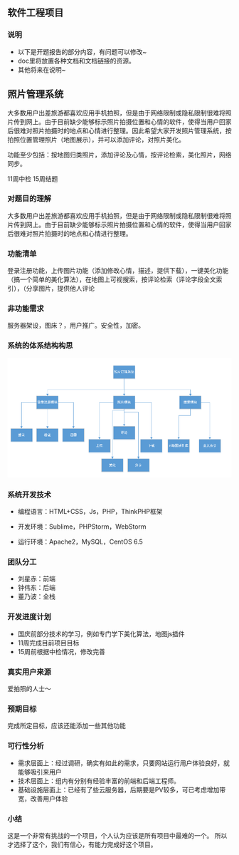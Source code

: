 ## 软件工程项目

### 说明

- 以下是开题报告的部分内容，有问题可以修改~
- doc里将放置各种文档和文档链接的资源。
- 其他将来在说明~


## 照片管理系统

大多数用户出差旅游都喜欢应用手机拍照，但是由于网络限制或隐私限制很难将照片传到网上。由于目前缺少能够标示照片拍摄位置和心情的软件，使得当用户回家后很难对照片拍摄时的地点和心情进行整理。因此希望大家开发照片管理系统，按拍照位置管理照片（地图展示），并可以添加评论，对照片美化。

功能至少包括：按地图归类照片，添加评论及心情，按评论检索，美化照片，网络同步。

11周中检
15周结题

### 对题目的理解

大多数用户出差旅游都喜欢应用手机拍照，但是由于网络限制或隐私限制很难将照片传到网上。由于目前缺少能够标示照片拍摄位置和心情的软件，使得当用户回家后很难对照片拍摄时的地点和心情进行整理。

### 功能清单

登录注册功能，上传图片功能（添加修改心情，描述，提供下载），一键美化功能（搞一个简单的美化算法），在地图上可视搜索，按评论检索（评论字段全文索引），（分享图片，提供他人评论

### 非功能需求

服务器架设，图床？，用户推广。安全性，加密。
### 系统的体系结构构思

 ![j1](doc\img\j1.png)

### 系统开发技术

- 编程语言：HTML+CSS，Js，PHP，ThinkPHP框架


- 开发环境：Sublime，PHPStorm，WebStorm


- 运行环境：Apache2，MySQL，CentOS 6.5

### 团队分工

- 刘星赤：前端
- 钟伟东：后端
- 董乃波：全栈


### 开发进度计划
- 国庆前部分技术的学习，例如专门学下美化算法，地图js插件
- 11周完成目前项目目标
- 15周前根据中检情况，修改完善

### 真实用户来源

爱拍照的人士～

### 预期目标
完成所定目标，应该还能添加一些其他功能

### 可行性分析
- 需求层面上：经过调研，确实有如此的需求，只要网站运行用户体验良好，就能够吸引来用户
- 技术层面上：组内有分别有经验丰富的前端和后端工程师。
- 基础设施层面上：已经有了些云服务器，后期要是PV较多，可已考虑增加带宽，改善用户体验


### 小结
这是一个非常有挑战的一个项目，个人认为应该是所有项目中最难的一个。
所以才选择了这个，我们有信心，有能力完成好这个项目。